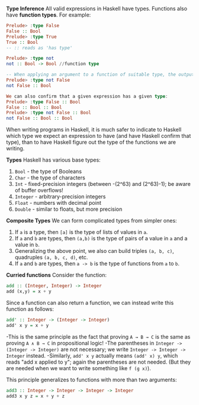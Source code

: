 **Type Inference**
All valid expressions in Haskell have types. Functions also have **function types**. For example:
```haskell
Prelude> :type False
False :: Bool
Prelude> :type True
True :: Bool
-- :: reads as 'has type'

Prelude> :type not
not :: Bool -> Bool //function type

-- When applying an argument to a function of suitable type, the output type is the obvious one:
Prelude> :type not False
not False :: Bool

We can also confirm that a given expression has a given type:
Prelude> :type False :: Bool
False :: Bool :: Bool
Prelude> :type not False :: Bool
not False :: Bool :: Bool
```
When writing programs in Haskell, it is much safer to indicate to Haskell which type we expect an expression to have (and have Haskell confirm that type), than to have Haskell figure out the type of the functions we are writing.

**Types**
Haskell has various base types:
1. `Bool` - the type of Booleans
2. `Char` - the type of characters
3. `Int` - fixed-precision integers (between -(2^63) and (2^63)-1); be aware of buffer overflows!
4. `Integer` - arbitrary-precision integers    
5. `Float` - numbers with decimal point
6. `Double` - similar to floats, but more precision

**Composite Types**
We can form complicated types from simpler ones:
1. If `a` is a type, then `[a]` is the type of lists of values in `a`.
2. If `a` and `b` are types, then `(a,b)` is the type of pairs of a value in `a` and a value in `b`.
3. Generalizing the above point, we also can build triples `(a, b, c)`, quadruples `(a, b, c, d)`, etc.
4. If `a` and `b` are types, then `a -> b` is the type of functions from `a` to `b`.

**Curried functions**
Consider the function:
```haskell
add :: (Integer, Integer) -> Integer
add (x,y) = x + y
```
Since a function can also return a function, we can instead write this function as follows:
```haskell
add' :: Integer -> (Integer -> Integer)
add' x y = x + y
```

-This is the same principle as the fact that proving `A → B → C` is the same as proving `A ∧ B → C` in propositional logic!
-The parentheses in `Integer -> (Integer -> Integer)` are not necessary; we write `Integer -> Integer -> Integer` instead.
-Similarly, `add' x y` actually means `(add' x) y`, which reads "add x applied to y"; again the parentheses are not needed. (But they are needed when we want to write something like `f (g x)`).

This principle generalizes to functions with more than two arguments:
```haskell
add3 :: Integer -> Integer -> Integer -> Integer
add3 x y z = x + y + z
```